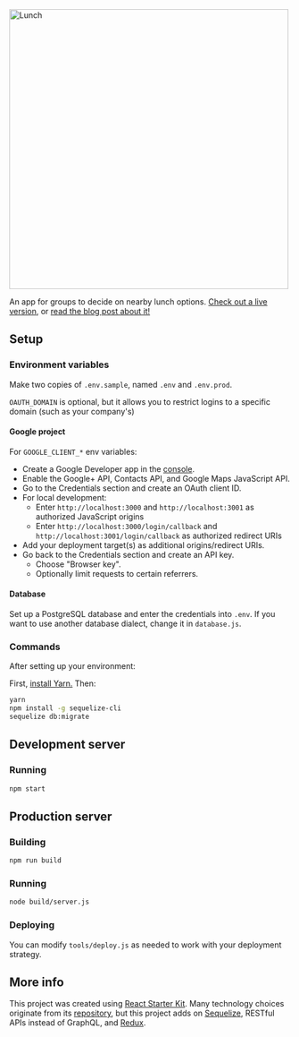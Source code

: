 <img src="https://github.com/labzero/lunch/raw/master/src/components/Header/lunch.png" width="500" alt="Lunch">

An app for groups to decide on nearby lunch options. [Check out a live version](https://lunch.labzero.com), or [read the blog post about it!](https://labzero.com/people/blog/lunch-search-no-longer-to-sate-your-hunger)

## Setup

### Environment variables

Make two copies of `.env.sample`, named `.env` and `.env.prod`.

`OAUTH_DOMAIN` is optional, but it allows you to restrict logins to a specific domain (such as your company's)

#### Google project

For `GOOGLE_CLIENT_*` env variables:

- Create a Google Developer app in the [console](https://console.developers.google.com/).
- Enable the Google+ API, Contacts API, and Google Maps JavaScript API.
- Go to the Credentials section and create an OAuth client ID.
- For local development:
  - Enter `http://localhost:3000` and `http://localhost:3001` as authorized JavaScript origins
  - Enter `http://localhost:3000/login/callback` and `http://localhost:3001/login/callback` as authorized redirect URIs
- Add your deployment target(s) as additional origins/redirect URIs.
- Go back to the Credentials section and create an API key.
  - Choose "Browser key".
  - Optionally limit requests to certain referrers.

#### Database

Set up a PostgreSQL database and enter the credentials into `.env`. If you want to use another database dialect, change it in `database.js`.

### Commands

After setting up your environment:

First, [install Yarn.](https://yarnpkg.com/en/docs/install) Then:

```bash
yarn
npm install -g sequelize-cli
sequelize db:migrate
```

## Development server

### Running
```bash
npm start
```

## Production server

### Building
```bash
npm run build
```

### Running
```bash
node build/server.js
```

### Deploying
You can modify `tools/deploy.js` as needed to work with your deployment strategy.

## More info

This project was created using [React Starter Kit](https://www.reactstarterkit.com/). Many technology choices originate from its [repository](https://github.com/kriasoft/react-starter-kit), but this project adds on [Sequelize](http://docs.sequelizejs.com/en/latest/), RESTful APIs instead of GraphQL, and [Redux](http://redux.js.org/).
